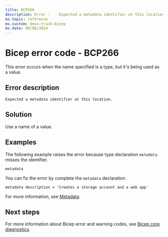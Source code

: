 ```yaml
---
title: BCP266
description: Error - 	Expected a metadata identifier at this location.
ms.topic: reference
ms.custom: devx-track-bicep
ms.date: 08/08/2024
---
```


# Bicep error code - BCP266

This error occurs when the name specified is a type, but it's being used as a value.

## Error description

`Expected a metadata identifier at this location.`

## Solution

Use a name of a value.

## Examples

The following example raises the error because type declaration `metadata` misses the identifier.

```bicep
metadata
```

You can fix the error by complete the `metadata` declaration.

```bicep
metadata description = 'Creates a storage account and a web app'
```

For more information, see [Metadata](../file.md#metadata).

## Next steps

For more information about Bicep error and warning codes, see [Bicep core diagnostics](../bicep-core-diagnostics.md).
